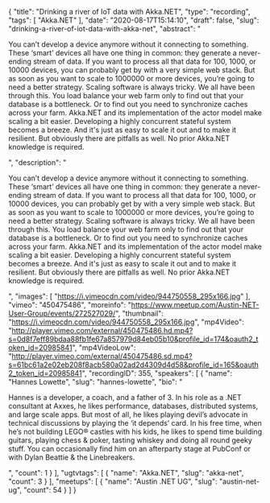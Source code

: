 {
  "title": "Drinking a river of IoT data with Akka.NET",
  "type": "recording",
  "tags": [
    "Akka.NET"
  ],
  "date": "2020-08-17T15:14:10",
  "draft": false,
  "slug": "drinking-a-river-of-iot-data-with-akka-net",
  "abstract": "<p>You can’t develop a device anymore without it connecting to something. These ‘smart’ devices all have one thing in common: they generate a never-ending stream of data. If you want to process all that data for 100, 1000, or 10000 devices, you can probably get by with a very simple web stack. But as soon as you want to scale to 1000000 or more devices, you’re going to need a better strategy. Scaling software is always tricky. We all have been through this. You load balance your web farm only to find out that your database is a bottleneck. Or to find out you need to synchronize caches across your farm. Akka.NET and its implementation of the actor model make scaling a bit easier. Developing a highly concurrent stateful system becomes a breeze. And it's just as easy to scale it out and to make it resilient. But obviously there are pitfalls as well. No prior Akka.NET knowledge is required.</p>",
  "description": "<p>You can’t develop a device anymore without it connecting to something. These ‘smart’ devices all have one thing in common: they generate a never-ending stream of data. If you want to process all that data for 100, 1000, or 10000 devices, you can probably get by with a very simple web stack. But as soon as you want to scale to 1000000 or more devices, you’re going to need a better strategy. Scaling software is always tricky. We all have been through this. You load balance your web farm only to find out that your database is a bottleneck. Or to find out you need to synchronize caches across your farm. Akka.NET and its implementation of the actor model make scaling a bit easier. Developing a highly concurrent stateful system becomes a breeze. And it's just as easy to scale it out and to make it resilient. But obviously there are pitfalls as well. No prior Akka.NET knowledge is required.</p>",
  "images": [
    "https://i.vimeocdn.com/video/944750558_295x166.jpg"
  ],
  "vimeo": "450475486",
  "moreinfo": "https://www.meetup.com/Austin-NET-User-Group/events/272527029/",
  "thumbnail": "https://i.vimeocdn.com/video/944750558_295x166.jpg",
  "mp4Video": "http://player.vimeo.com/external/450475486.hd.mp4?s=0d8f7eff89bdaa88fb1fe67a857979d84eb05b10&profile_id=174&oauth2_token_id=20985841",
  "mp4VideoLow": "http://player.vimeo.com/external/450475486.sd.mp4?s=61bc61a2e02eb208f8acb580a02ad2d4309d4d58&profile_id=165&oauth2_token_id=20985841",
  "recordingID": 355,
  "speakers": [
    {
      "name": "Hannes Lowette",
      "slug": "hannes-lowette",
      "bio": "<p>Hannes is a developer, a coach, and a father of 3. In his role as a .NET consultant at Axxes, he likes performance, databases, distributed systems, and large scale apps. But most of all, he likes playing devil’s advocate in technical discussions by playing the ‘it depends’ card. In his free time, when he’s not building LEGO® castles with his kids, he likes to spend time building guitars, playing chess & poker, tasting whiskey and doing all round geeky stuff. You can occasionally find him on an afterparty stage at PubConf or with Dylan Beattie & the Linebreakers.</p>",
      "count": 1
    }
  ],
  "ugtvtags": [
    {
      "name": "Akka.NET",
      "slug": "akka-net",
      "count": 3
    }
  ],
  "meetups": [
    {
      "name": "Austin .NET UG",
      "slug": "austin-net-ug",
      "count": 54
    }
  ]
}